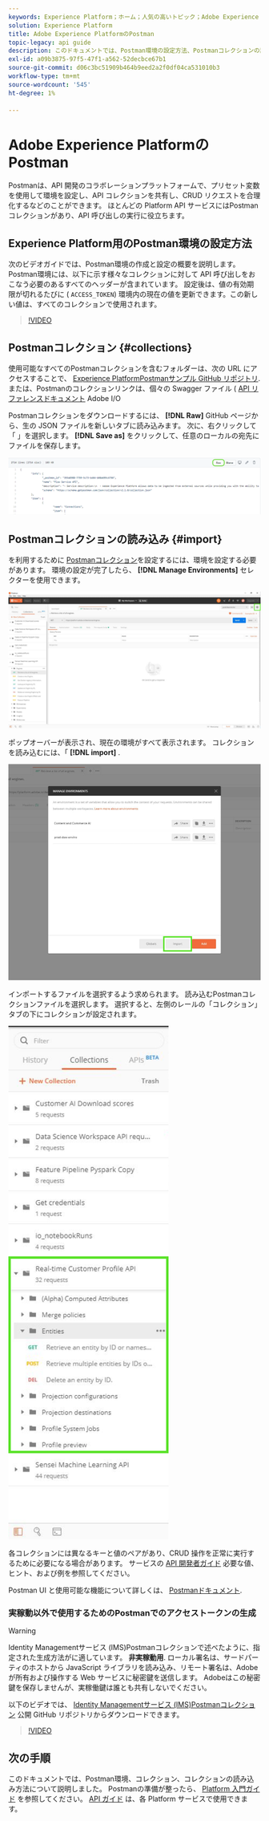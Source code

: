 ```yaml
---
keywords: Experience Platform；ホーム；人気の高いトピック；Adobe Experience Platform;api ガイド；platform api ガイド；platform の概要；開発者ガイド
solution: Experience Platform
title: Adobe Experience PlatformのPostman
topic-legacy: api guide
description: このドキュメントでは、Postman環境の設定方法、Postmanコレクションの読み込み方法、および各 Platform サービスで使用可能なコレクションのリストの概要を説明する手順について説明します。
exl-id: a09b3875-97f5-47f1-a562-52decbce67b1
source-git-commit: d06c3bc51909b464b9eed2a2f0df04ca531010b3
workflow-type: tm+mt
source-wordcount: '545'
ht-degree: 1%

---
```


# Adobe Experience PlatformのPostman

Postmanは、API 開発のコラボレーションプラットフォームで、プリセット変数を使用して環境を設定し、API コレクションを共有し、CRUD リクエストを合理化するなどのことができます。 ほとんどの Platform API サービスにはPostmanコレクションがあり、API 呼び出しの実行に役立ちます。

## Experience Platform用のPostman環境の設定方法

次のビデオガイドでは、Postman環境の作成と設定の概要を説明します。 Postman環境には、以下に示す様々なコレクションに対して API 呼び出しをおこなう必要のあるすべてのヘッダーが含まれています。 設定後は、値の有効期限が切れるたびに ( `ACCESS_TOKEN`) 環境内の現在の値を更新できます。この新しい値は、すべてのコレクションで使用されます。

>[!VIDEO](https://video.tv.adobe.com/v/28832)

## Postmanコレクション {#collections}

使用可能なすべてのPostmanコレクションを含むフォルダーは、次の URL にアクセスすることで、 [Experience PlatformPostmanサンプル GitHub リポジトリ](https://github.com/adobe/experience-platform-postman-samples/tree/master/apis/experience-platform). または、Postmanのコレクションリンクは、個々の Swagger ファイル ( [API リファレンスドキュメント](https://www.adobe.com/go/platform-api-reference-en) Adobe I/O

Postmanコレクションをダウンロードするには、 **[!DNL Raw]** GitHub ページから、生の JSON ファイルを新しいタブに読み込みます。 次に、右クリックして「 」を選択します。 **[!DNL Save as]** をクリックして、任意のローカルの宛先にファイルを保存します。

![生の JSON](./images/api-guide/raw-collection.PNG)

## Postmanコレクションの読み込み {#import}

を利用するために [Postmanコレクション](#collections)を設定するには、環境を設定する必要があります。 環境の設定が完了したら、 **[!DNL Manage Environments]** セレクターを使用できます。

![環境セレクターを管理](./images/api-guide/environment-selector.png)

ポップオーバーが表示され、現在の環境がすべて表示されます。 コレクションを読み込むには、「 **[!DNL import]** .

![「インポート」ボタン](./images/api-guide/import-collection.png)

インポートするファイルを選択するよう求められます。 読み込むPostmanコレクションファイルを選択します。 選択すると、左側のレールの「コレクション」タブの下にコレクションが設定されます。

![入力されたコレクション](./images/api-guide/imported-collection.png)

各コレクションには異なるキーと値のペアがあり、CRUD 操作を正常に実行するために必要になる場合があります。 サービスの [API 開発者ガイド](api-guide.md#api-guides) 必要な値、ヒント、および例を参照してください。

Postman UI と使用可能な機能について詳しくは、 [Postmanドキュメント](https://learning.postman.com/docs/getting-started/navigating-postman/).

### 実稼動以外で使用するためのPostmanでのアクセストークンの生成

>[!WARNING]
>
>Identity Managementサービス (IMS)Postmanコレクションで述べたように、指定された生成方法がに適しています。 **非実稼動用**. ローカル署名は、サードパーティのホストから JavaScript ライブラリを読み込み、リモート署名は、Adobeが所有および操作する Web サービスに秘密鍵を送信します。 Adobeはこの秘密鍵を保存しませんが、実稼働鍵は誰とも共有しないでください。

以下のビデオでは、 [Identity Managementサービス (IMS)Postmanコレクション](https://github.com/adobe/experience-platform-postman-samples/blob/master/apis/ims/Identity%20Management%20Service.postman_collection.json) 公開 GitHub リポジトリからダウンロードできます。

>[!VIDEO](https://video.tv.adobe.com/v/29698/?quality=12&learn=on)

## 次の手順

このドキュメントでは、Postman環境、コレクション、コレクションの読み込み方法について説明しました。 Postmanの準備が整ったら、 [Platform 入門ガイド](api-guide.md) を参照してください。 [API ガイド](api-guide.md#api-guides) は、各 Platform サービスで使用できます。
